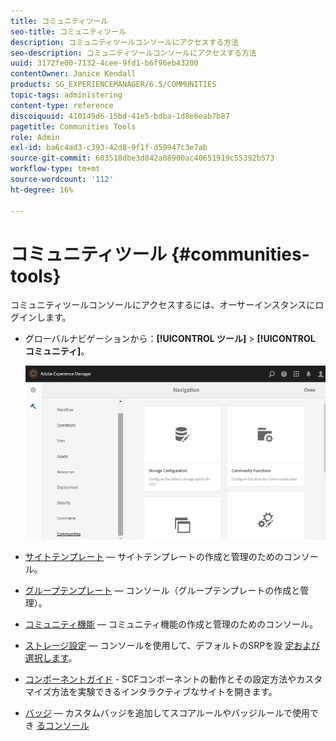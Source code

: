 ```yaml
---
title: コミュニティツール
seo-title: コミュニティツール
description: コミュニティツールコンソールにアクセスする方法
seo-description: コミュニティツールコンソールにアクセスする方法
uuid: 3172fe00-7132-4cee-9fd1-b6f96eb43200
contentOwner: Janice Kendall
products: SG_EXPERIENCEMANAGER/6.5/COMMUNITIES
topic-tags: administering
content-type: reference
discoiquuid: 410149d6-15bd-41e5-bdba-1d8e6eab7b87
pagetitle: Communities Tools
role: Admin
exl-id: ba6c4ad3-c393-42d8-9f1f-d59947c3e7ab
source-git-commit: 603518dbe3d842a08900ac40651919c55392b573
workflow-type: tm+mt
source-wordcount: '112'
ht-degree: 16%

---
```


# コミュニティツール {#communities-tools}

コミュニティツールコンソールにアクセスするには、オーサーインスタンスにログインします。

* グローバルナビゲーションから：**[!UICONTROL ツール]** > **[!UICONTROL コミュニティ]**。

   ![コミュニティ](assets/communities-home.png)

* [サイトテンプレート](sites.md)  — サイトテンプレートの作成と管理のためのコンソール。

* [グループテンプレート](tools-groups.md)  — コンソール（グループテンプレートの作成と管理）。

* [コミュニティ機能](functions.md)  — コミュニティ機能の作成と管理のためのコンソール。

* [ストレージ設定](srp-config.md)  — コンソールを使用して、デフォルトのSRPを設 [定および選択します](working-with-srp.md)。

* [コンポーネントガイド](components-guide.md)  - SCFコンポーネントの動作とその設定方法やカスタマイズ方法を実験できるインタラクティブなサイトを開きます。

* [バッジ](badges.md)  — カスタムバッジを追加してスコアルールやバッジルールで使用でき [るコンソール](implementing-scoring.md)

